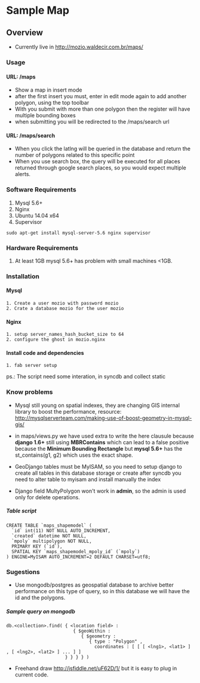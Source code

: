 # Sample Map

## Overview

- Currently live in <http://mozio.waldecir.com.br/maps/>

### Usage

#### URL: /maps

- Show a map in insert mode
- after the first insert you must, enter in edit mode again to add another polygon, using the top toolbar
- With you submit with more than one polygon then the register will have multiple bounding boxes
- when submitting you will be redirected to the /maps/search url

#### URL: /maps/search

- When you click the latlng will be queried in the database and return the number of polygons related to this specific point
- When you use search box, the query will be executed for all places returned through google search places, so you would expect multiple alerts.


### Software Requirements

1. Mysql 5.6+
2. Nginx
3. Ubuntu 14.04 x64
4. Supervisor

```
sudo apt-get install mysql-server-5.6 nginx supervisor
```

### Hardware Requirements

1. At least 1GB mysql 5.6+ has problem with small machines <1GB.


### Installation

#### Mysql
	
	1. Create a user mozio with password mozio
	2. Crate a database mozio for the user mozio

#### Nginx

	1. setup server_names_hash_bucket_size to 64
	2. configure the ghost in mozio.nginx

#### Install code and dependencies

	1. fab server setup
	
ps.: The script need some interation, in syncdb and collect static


### Know problems

- Mysql still young on spatial indexes, they are changing GIS internal library to boost the performance, resource: <http://mysqlserverteam.com/making-use-of-boost-geometry-in-mysql-gis/>

- in maps/views.py we have used extra to write the here clausule because **django 1.6+** still using **MBRContains** which can lead to a false positive because the **Minimum Bounding Rectangle** but **mysql 5.6+** has the st_contains(g1, g2) which uses the exact shape.

- GeoDjango tables must be MyISAM, so you need to setup django to create all tables in this database storage or create after syncdb you need to alter table to myisam and install manually the index

- Django field MultyPolygon won't work in **admin**, so the admin is used only for delete operations.

##### Table script


```
CREATE TABLE `maps_shapemodel` (
  `id` int(11) NOT NULL AUTO_INCREMENT,
  `created` datetime NOT NULL,
  `mpoly` multipolygon NOT NULL,
  PRIMARY KEY (`id`),
  SPATIAL KEY `maps_shapemodel_mpoly_id` (`mpoly`)
) ENGINE=MyISAM AUTO_INCREMENT=2 DEFAULT CHARSET=utf8;
```

### Sugestions

- Use mongodb/postgres as geospatial database to archive better performance on this type of query, so in this database we will have the id and the polygons.
 
##### Sample query on mongodb

```
db.<collection>.find( { <location field> :
                         { $geoWithin :
                            { $geometry :
                               { type : "Polygon" ,
                                 coordinates : [ [ [ <lng1>, <lat1> ] , [ <lng2>, <lat2> ] ... ] ]
                      } } } } )
```

- Freehand draw <http://jsfiddle.net/uF62D/1/> but it is easy to plug in current code.




